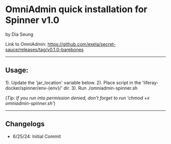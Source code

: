 # OmniAdmin quick installation for Spinner v1.0
by Dia Seung

Link to OmniAdmin: https://github.com/exela/secret-sauce/releases/tag/v0.1.0-barebones

---
## Usage: 
1). Update the 'jar_location' variable below. 
2). Place script in the 'liferay-docker/spinner/env-{env}/' dir. 
3). Run ./omniadmin-spinner.sh

(*Tip: If you run into permission denied, don't forget to run 'chmod +x omniadmin-spinner.sh'*)

---

## Changelogs
- 6/25/24: Initial Commit